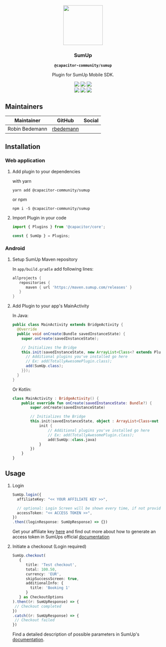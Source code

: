 <p align="center"><br><img src="https://user-images.githubusercontent.com/236501/85893648-1c92e880-b7a8-11ea-926d-95355b8175c7.png" width="128" height="128" /></p>
<h3 align="center">SumUp</h3>
<p align="center"><strong><code>@capacitor-community/sumup</code></strong></p>
<p align="center">
  Plugin for SumUp Mobile SDK.
</p>

<p align="center">
  <img src="https://img.shields.io/maintenance/yes/2020?style=flat-square" />
  <a href="https://github.com/capacitor-community/sumup/actions?query=workflow%3A%22CI%22"><img src="https://img.shields.io/github/workflow/status/capacitor-community/sumup/CI?style=flat-square" /></a>
  <a href="https://www.npmjs.com/package/@capacitor-community/sumup"><img src="https://img.shields.io/npm/l/@capacitor-community/sumup?style=flat-square" /></a>
<br>
  <a href="https://www.npmjs.com/package/@capacitor-community/sumup"><img src="https://img.shields.io/npm/dw/@capacitor-community/sumup?style=flat-square" /></a>
  <a href="https://www.npmjs.com/package/@capacitor-community/sumup"><img src="https://img.shields.io/npm/v/@capacitor-community/sumup?style=flat-square" /></a>
<!-- ALL-CONTRIBUTORS-BADGE:START - Do not remove or modify this section -->
<a href="#contributors-"><img src="https://img.shields.io/badge/all%20contributors-0-orange?style=flat-square" /></a>
<!-- ALL-CONTRIBUTORS-BADGE:END -->
</p>

## Maintainers

| Maintainer | GitHub | Social |
| -----------| -------| -------|
| Robin Bedemann | [rbedemann](https://github.com/rbedemann) |  |

## Installation

### Web application

1. Add plugin to your dependencies

    with yarn
    ```shell script
    yarn add @capacitor-community/sumup
    ```
    or
    npm
    ```shell script
    npm i -S @capacitor-community/sumup
    ```

2. Import Plugin in your code

    ```typescript
    import { Plugins } from '@capacitor/core';
    
    const { SumUp } = Plugins;
    ```

### Android

1. Setup SumUp Maven repository

    In `app/build.gradle` add following lines:
    
    ```groovy
    allprojects {
       repositories {
          maven { url 'https://maven.sumup.com/releases' }
       }
    }
    ```

2. Add Plugin to your app's MainActivity

    In Java:
    ```java
    public class MainActivity extends BridgeActivity {
      @Override
      public void onCreate(Bundle savedInstanceState) {
        super.onCreate(savedInstanceState);
    
        // Initializes the Bridge
        this.init(savedInstanceState, new ArrayList<Class<? extends Plugin>>() {{
          // Additional plugins you've installed go here
          // Ex: add(TotallyAwesomePlugin.class);
          add(SumUp.class);
        }});
      }
    }
    ```
    
    Or Kotlin:
    
    ```kotlin
    class MainActivity : BridgeActivity() {
        public override fun onCreate(savedInstanceState: Bundle?) {
            super.onCreate(savedInstanceState)
    
            // Initializes the Bridge
            this.init(savedInstanceState, object : ArrayList<Class<out Plugin?>?>() {
                init {
                    // Additional plugins you've installed go here
                    // Ex: add(TotallyAwesomePlugin.class);
                    add(SumUp::class.java)
                }
            })
        }
    }
    ```

## Usage

1. Login 
   ```typescript
   SumUp.login({
     affiliateKey: "<< YOUR AFFILIATE KEY >>",
   
     // optional: Login Screen will be shown every time, if not provided
     accessToken: "<< ACCESS TOKEN >>",
   })
   .then((loginResponse: SumUpResponse) => {})
   ```
   Get your affiliate key [here](https://me.sumup.com/developers) and
   find out more about how to generate an access token in SumUps official [documentation](https://developer.sumup.com/rest-api/#section/Authentication)

2. Initiate a checkoout (Login required)
    ```typescript
    SumUp.checkout(
       {
          title: 'Test checkout', 
          total: 100.50, 
          currency: 'EUR',   
          skipSuccessScreen: true,
          additionalInfo: {
            title: 'Booking 1'
          }
       } as CheckoutOptions
   ).then((r: SumUpResponse) => {
     // Checkout completed           
   })
   .catch((r: SumUpResponse) => {   
     // Checkout failed
   })
   ```
   Find a detailed description of possible parameters in SumUp's [documentation](https://github.com/sumup/sumup-android-sdk#4-make-a-payment).

